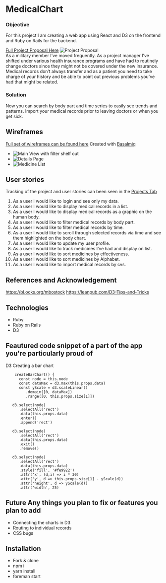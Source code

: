# MedicalChart

### Objective
For this project I am creating a web app using React and D3 on the frontend and Ruby on Rails for the backend. 

[Full Project Proposal Here](https://github.com/TLukeMcDonald/MedicalChart/blob/master/Assets/Project_Docs/Project_Proposal-Medical_Chart%20.pdf)
![Project Proposal](https://git.generalassemb.ly/lukemcdonald/Project4-MedChart/blob/master/Assets/Project_Docs/Screen%20Shot%202018-01-18%20at%2012.32.59%20PM.png) <br>
As a military member I’ve moved frequently. As a project manager I’ve shifted under various health insurance programs and have had to routinely change doctors since they might not be covered under the new insurance.  Medical records don’t always transfer and as a patient you need to take charge of your history and be able to point out previous problems you’ve had that might be related. 

### Solution
Now you can search by body part and time series to easily see trends and patterns. Import your medical records prior to leaving doctors or when you get sick. 

## Wireframes <br>
 [Full set of wireframes can be found here](https://github.com/TLukeMcDonald/MedicalChart/tree/master/Assets/Wireframes) Created with [Basalmiq](https://balsamiq.cloud/srwjz/p6u5k)
- ![Main View with filter shelf out](https://git.generalassemb.ly/lukemcdonald/Project4-MedChart/blob/master/Assets/Wireframes/Filter.png)
- ![Details Page](https://git.generalassemb.ly/lukemcdonald/Project4-MedChart/blob/master/Assets/Wireframes/Detail%20Record.png)
- ![Medicine List](https://git.generalassemb.ly/lukemcdonald/Project4-MedChart/blob/master/Assets/Wireframes/Medicine%20List.png)

## User stories <br>
Tracking of the project and user stories can been seen in the [Projects Tab](https://github.com/TLukeMcDonald/MedicalChart/projects)
1. As a user I would like to login and see only my data.
1. As a user I would like to display medical records in a list.
1. As a user I would like to display medical records as a graphic on the human body.
1. As a user I would like to filter medical records by body part.
1. As a user I would like to filter medical records by time.
1. As a user I would like to scroll through selected records via time and see them highlighted on the body chart.
1. As a user I would like to update my user profile.
1. As a user I would like to track medicines I’ve had and display on list.
1. As a user I would like to sort medicines by effectiveness.
1. As a user I would like to sort medicines by Alphabet.
1. As a user I would like to import medical records by cvs.

## References and Acknowledgement 
https://bl.ocks.org/mbostock
https://leanpub.com/D3-Tips-and-Tricks

## Technologies
- Ruby
- Ruby on Rails
- D3


## Feautured code snippet of a part of the app you're particularly proud of
D3 Creating a bar chart
```
    createBarChart() {
      const node = this.node
      const dataMax = d3.max(this.props.data)
      const yScale = d3.scaleLinear()
         .domain([0, dataMax])
         .range([0, this.props.size[1]])

   d3.select(node)
      .selectAll('rect')
      .data(this.props.data)
      .enter()
      .append('rect')

   d3.select(node)
      .selectAll('rect')
      .data(this.props.data)
      .exit()
      .remove()

   d3.select(node)
      .selectAll('rect')
      .data(this.props.data)
      .style('fill', '#fe9922')
      .attr('x', (d,i) => i * 30)
      .attr('y', d => this.props.size[1] - yScale(d))
      .attr('height', d => yScale(d))
      .attr('width', 25)
```

## Future Any things you plan to fix or features you plan to add
- Connecting the charts in D3
- Routing to individual records
- CSS bugs

## Installation <br>
- Fork & clone
- npm i
- yarn install
- foreman start



